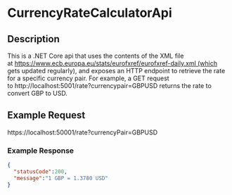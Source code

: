 # CurrencyRateCalculatorApi

## Description
This is a .NET Core api that uses the contents of the XML file at https://www.ecb.europa.eu/stats/eurofxref/eurofxref-daily.xml (which gets updated regularly), and exposes an HTTP endpoint to retrieve the rate for a specific currency pair. For example, a GET request to http://localhost:5001/rate?currencypair=GBPUSD returns the rate to convert GBP to USD. 

## Example Request
https://localhost:50001/rate?currencyPair=GBPUSD

### Example Response

```json
{
  "statusCode":200,
  "message":"1 GBP = 1.3780 USD"
}
```

